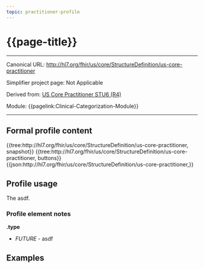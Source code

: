 ```yaml
---
topic: practitioner-profile
---
```


# {{page-title}}

---

Canonical URL: http://hl7.org/fhir/us/core/StructureDefinition/us-core-practitioner

Simplifier project page: Not Applicable

Derived from: [US Core Practitioner STU6 (R4)](https://hl7.org/fhir/us/core/StructureDefinition-us-core-practitioner.html)

Module:  {{pagelink:Clinical-Categorization-Module}}

---

## Formal profile content
<tabs>
	<tab title="Tree snapshot">
		{{tree:http://hl7.org/fhir/us/core/StructureDefinition/us-core-practitioner, snapshot}}
	</tab>
	<tab title="Tree, diff/hybrid/snapshot">
		{{tree:http://hl7.org/fhir/us/core/StructureDefinition/us-core-practitioner, buttons}}
	</tab>
	<tab title="JSON">
		{{json:http://hl7.org/fhir/us/core/StructureDefinition/us-core-practitioner,}}
	</tab>
</tabs>

## Profile usage

The asdf.

### Profile element notes

**.type**
- *FUTURE* - asdf

## Examples

